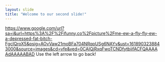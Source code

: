 ```yaml
---
layout: slide
title: "Welcome to our second slide!"
---
```

https://www.google.com/url?sa=i&url=https%3A%2F%2Fifunny.co%2Fpicture%2Fme-ew-a-fly-fly-ew-a-depressed-fat-bitch-FgcIQroX5&psig=AOvVaw21moBFa704NRqpUSg6NAYv&ust=1618903238843000&source=images&cd=vfe&ved=0CAIQjRxqFwoTCNDfytbiifACFQAAAAAdAAAAABAD
Use the left arrow to go back!
